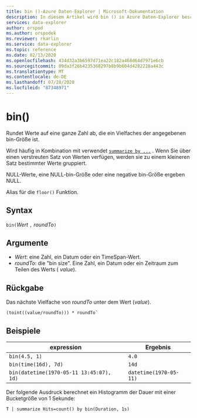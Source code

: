 ```yaml
---
title: bin ()-Azure Daten-Explorer | Microsoft-Dokumentation
description: In diesem Artikel wird bin () in Azure Daten-Explorer beschrieben.
services: data-explorer
author: orspod
ms.author: orspodek
ms.reviewer: rkarlin
ms.service: data-explorer
ms.topic: reference
ms.date: 02/13/2020
ms.openlocfilehash: 434d32a3b6597d71ea22c182a468d64d7971e6cb
ms.sourcegitcommit: 09da3f26b4235368297b8b9b604d4282228a443c
ms.translationtype: MT
ms.contentlocale: de-DE
ms.lasthandoff: 07/28/2020
ms.locfileid: "87348971"
---
```

# <a name="bin"></a>bin()

Rundet Werte auf eine ganze Zahl ab, die ein Vielfaches der angegebenen bin-Größe ist. 

Wird häufig in Kombination mit verwendet [`summarize by ...`](./summarizeoperator.md) .
Wenn Sie über einen verstreuten Satz von Werten verfügen, werden sie zu einem kleineren Satz bestimmter Werte gruppiert.

NULL-Werte, eine NULL-bin-Größe oder eine negative bin-Größe ergeben NULL. 

Alias für die `floor()` Funktion.

## <a name="syntax"></a>Syntax

`bin(`*Wert* `,` *roundTo*`)`

## <a name="arguments"></a>Argumente

* *Wert*: eine Zahl, ein Datum oder ein TimeSpan-Wert. 
* *roundTo*: die "bin size". Eine Zahl, ein Datum oder ein Zeitraum zum Teilen des Werts ( *value*). 

## <a name="returns"></a>Rückgabe

Das nächste Vielfache von *roundTo* unter dem Wert (*value*).  
 
```kusto
(toint((value/roundTo))) * roundTo`
```

## <a name="examples"></a>Beispiele

expression | Ergebnis
---|---
`bin(4.5, 1)` | `4.0`
`bin(time(16d), 7d)` | `14d`
`bin(datetime(1970-05-11 13:45:07), 1d)`|  `datetime(1970-05-11)`


Der folgende Ausdruck berechnet ein Histogramm der Dauer mit einer Bucketgröße von 1 Sekunde:

```kusto
T | summarize Hits=count() by bin(Duration, 1s)
```